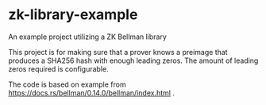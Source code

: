 # zk-library-example

An example project utilizing a ZK Bellman library

This project is for making sure that a prover knows a preimage that produces a SHA256 hash with enough leading zeros. The amount of leading zeros required is configurable.

The code is based on example from https://docs.rs/bellman/0.14.0/bellman/index.html .
